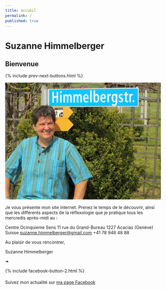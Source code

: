 ```yaml
---
title: accueil
permalink: /
published: true
---
```


# Suzanne Himmelberger

## Bienvenue

{% include prev-next-buttons.html %}

![](./images/suzanne.jpg)

Je vous présente mon site internet. Prenez le temps de le découvrir, ainsi que les différents aspects de la réflexologie que je pratique tous les mercredis après-midi au :

Centre Ocinquieme Sens
11 rue du Grand-Bureau
1227 Acacias (Genève)
Suisse
[suzanne.himmelberger@gmail.com](mailto:suzanne.himmelberger@gmail.com)
<i class="fa fa-mobile"></i> +41 78 946 48 88

Au plaisir de vous rencontrer,

Suzanne Himmelberger

❧

{% include facebook-button-2.html %}

<div style="margin-top: 20px" />

Suivez mon actualité sur
[ma page Facebook <i class="fa fa-facebook-official"></i>](https://www.facebook.com/R%C3%A9flexologie-Suzanne-Himmelberger-519481181567251/?fref=ts)
